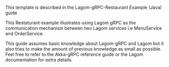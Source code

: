 This template is described in the Lagom-gRPC-Restaurant Example (Java) guide

This Restaturant example illustrates using Lagom gRPC as the communication mechanism between two Lagom services i.e MenuService and OrderService.

This guide assumes basic knowledge about Lagom-gRPC and Lagom but it also tries to make the amount of previous knowledge as small as possible. Feel free to refer to the Akka-gRPC reference guide or the Lagom documentation for extra details.
